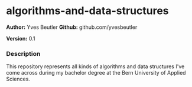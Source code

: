 # algorithms-and-data-structures

**Author:** Yves Beutler
**Github:** github.com/yvesbeutler

**Version:** 0.1

### Description

This repository represents all kinds of algorithms and data structures I've come across during my bachelor degree at
the Bern University of Applied Sciences.